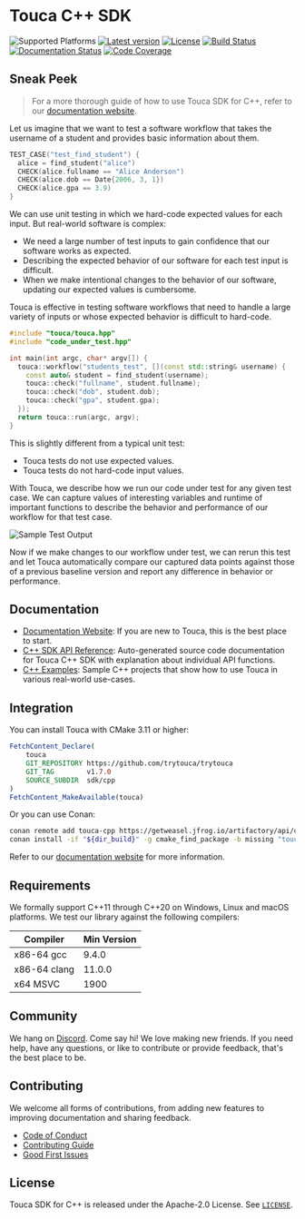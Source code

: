 # Touca C++ SDK

![Supported Platforms](https://img.shields.io/badge/platform-macOS%20%7C%20Linux%20%7C%20Windows-blue.svg)
[![Latest version](https://img.shields.io/static/v1?label=release&message=v1.7.0&color=blue)](https://github.com/trytouca/trytouca/tree/main/sdk/cpp)
[![License](https://img.shields.io/static/v1?label=license&message=Apache-2.0&color=blue)](https://github.com/trytouca/trytouca/blob/main/sdk/cpp/LICENSE)
[![Build Status](https://img.shields.io/github/actions/workflow/status/trytouca/trytouca/build.yml?branch=main)](https://github.com/trytouca/trytouca/actions/workflows/build.yml?query=branch:main+event:push)
[![Documentation Status](https://readthedocs.org/projects/touca-cpp/badge/?version=latest)](https://touca-cpp.readthedocs.io)
[![Code Coverage](https://img.shields.io/codecov/c/github/trytouca/trytouca)](https://app.codecov.io/gh/trytouca/trytouca)

## Sneak Peek

> For a more thorough guide of how to use Touca SDK for C++, refer to our
> [documentation website](https://touca.io/docs).

Let us imagine that we want to test a software workflow that takes the username
of a student and provides basic information about them.

```cpp
TEST_CASE("test_find_student") {
  alice = find_student("alice")
  CHECK(alice.fullname == "Alice Anderson")
  CHECK(alice.dob == Date{2006, 3, 1})
  CHECK(alice.gpa == 3.9)
}
```

We can use unit testing in which we hard-code expected values for each input.
But real-world software is complex:

- We need a large number of test inputs to gain confidence that our software
  works as expected.
- Describing the expected behavior of our software for each test input is
  difficult.
- When we make intentional changes to the behavior of our software, updating our
  expected values is cumbersome.

Touca is effective in testing software workflows that need to handle a large
variety of inputs or whose expected behavior is difficult to hard-code.

```cpp
#include "touca/touca.hpp"
#include "code_under_test.hpp"

int main(int argc, char* argv[]) {
  touca::workflow("students_test", [](const std::string& username) {
    const auto& student = find_student(username);
    touca::check("fullname", student.fullname);
    touca::check("dob", student.dob);
    touca::check("gpa", student.gpa);
  });
  return touca::run(argc, argv);
}
```

This is slightly different from a typical unit test:

- Touca tests do not use expected values.
- Touca tests do not hard-code input values.

With Touca, we describe how we run our code under test for any given test case.
We can capture values of interesting variables and runtime of important
functions to describe the behavior and performance of our workflow for that test
case.

![Sample Test Output](https://touca.io/docs/external/assets/touca-run-cpp.dark.gif)

Now if we make changes to our workflow under test, we can rerun this test and
let Touca automatically compare our captured data points against those of a
previous baseline version and report any difference in behavior or performance.

## Documentation

- [Documentation Website](https://touca.io/docs): If you are new to Touca, this
  is the best place to start.
- [C++ SDK API Reference](https://touca.io/docs/external/sdk/cpp/index.html):
  Auto-generated source code documentation for Touca C++ SDK with explanation
  about individual API functions.
- [C++ Examples](https://github.com/trytouca/trytouca/tree/main/examples/cpp):
  Sample C++ projects that show how to use Touca in various real-world
  use-cases.

## Integration

You can install Touca with CMake 3.11 or higher:

```cmake
FetchContent_Declare(
    touca
    GIT_REPOSITORY https://github.com/trytouca/trytouca
    GIT_TAG        v1.7.0
    SOURCE_SUBDIR  sdk/cpp
)
FetchContent_MakeAvailable(touca)
```

Or you can use Conan:

```bash
conan remote add touca-cpp https://getweasel.jfrog.io/artifactory/api/conan/touca-cpp
conan install -if "${dir_build}" -g cmake_find_package -b missing "touca/1.7.0@_/_"
```

Refer to our [documentation website](https://touca.io/docs/sdk/installing#c-sdk)
for more information.

## Requirements

We formally support C++11 through C++20 on Windows, Linux and macOS platforms.
We test our library against the following compilers:

| Compiler     | Min Version |
| ------------ | ----------- |
| x86-64 gcc   | 9.4.0       |
| x86-64 clang | 11.0.0      |
| x64 MSVC     | 1900        |

## Community

We hang on [Discord](https://touca.io/discord). Come say hi! We love making new
friends. If you need help, have any questions, or like to contribute or provide
feedback, that's the best place to be.

## Contributing

We welcome all forms of contributions, from adding new features to improving
documentation and sharing feedback.

- [Code of Conduct](https://touca.io/docs/contributing/conduct/)
- [Contributing Guide](https://touca.io/docs/contributing/)
- [Good First Issues](https://touca.io/docs/contributing/good-first-issues/)

## License

Touca SDK for C++ is released under the Apache-2.0 License. See
[`LICENSE`](https://github.com/trytouca/trytouca/blob/main/sdk/cpp/LICENSE).
